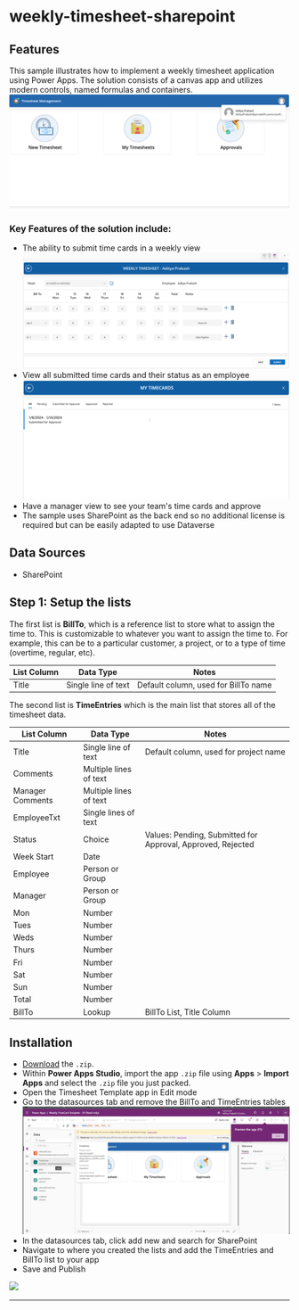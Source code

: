 # weekly-timesheet-sharepoint
 
## Features

This sample illustrates how to implement a weekly timesheet application using Power Apps.  The solution consists of a canvas app and utilizes modern controls, named formulas and containers. 
![SubmitTimeCard](assets/i4.png)
### Key Features of the solution include:
* The ability to submit time cards in a weekly view
![SubmitTimeCard](assets/i1.png)
* View all submitted time cards and their status as an employee
![MyTimeCards](assets/i2.png)
* Have a manager view to see your team's time cards and approve
* The sample uses SharePoint as the back end so no additional license is required but can be easily adapted to use Dataverse


## Data Sources

* SharePoint

## Step 1: Setup the lists
The first list is **BillTo**, which is a reference list to store what to assign the time to.  This is customizable to whatever you want to assign the time to. For example, this can be to a particular customer, a project, or to a type of time (overtime, regular, etc). 

| **List Column** | **Data Type** | **Notes** |
| --- | --- | --- |
| Title |Single line of text |Default column, used for BillTo name |


The second list is **TimeEntries** which is the main list that stores all of the timesheet data.

| **List Column** | **Data Type** | **Notes** |
| --- | --- | --- |
| Title |Single line of text |Default column, used for project name |
| Comments |Multiple lines of text | |
| Manager Comments |Multiple lines of text | |
| EmployeeTxt |Single lines of text | |
| Status |Choice |Values: Pending, Submitted for Approval, Approved, Rejected |
| Week Start |Date | |
| Employee |Person or Group | |
| Manager |Person or Group | |
| Mon |Number | |
| Tues |Number | |
| Weds |Number | |
| Thurs |Number | |
| Fri |Number | |
| Sat |Number | |
| Sun |Number | |
| Total |Number | |
| BillTo |Lookup | BillTo List, Title Column|

## Installation

* [Download](./WeeklyTimesheetTemplateSP_1_0_0_2.zip) the `.zip`.
* Within **Power Apps Studio**, import the app `.zip` file using **Apps** > **Import Apps** and select the `.zip` file you just packed.
* Open the Timesheet Template app in Edit mode
* Go to the datasources tab and remove the BillTo and TimeEntries tables
![MyTimeCards](assets/Delete.png)
* In the datasources tab, click add new and search for SharePoint
* Navigate to where you created the lists and add the TimeEntries and BillTo list to your app
* Save and Publish


<img src="https://m365-visitor-stats.azurewebsites.net/powerplatform-samples/samples/readme-template" />

---

